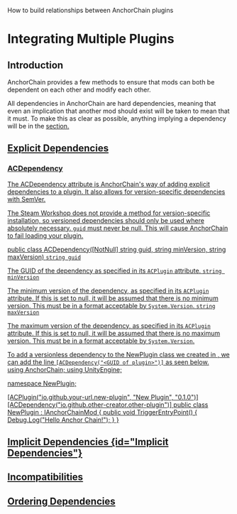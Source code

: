 <link-summary>How to build relationships between AnchorChain plugins</link-summary>
<show-structure for="chapter,procedure" depth="2"/>

# Integrating Multiple Plugins

## Introduction

AnchorChain provides a few methods to ensure that mods can both be dependent on each other and modify each other.  

All dependencies in AnchorChain are hard dependencies, meaning that even an implication that another mod should exist will be taken to mean that it must.
To make this as clear as possible, anything implying a dependency will be in the 
<a href="Integrating-Multiple-Plugins.md#Implicit Dependencies"/> section.

## Explicit Dependencies

### ACDependency

<tabs>
<tab title="The ACDependency Attribute">

The ACDependency 
<tooltip term="Attribute">attribute</tooltip> is AnchorChain's way of adding explicit dependencies to a plugin.
It also allows for version-specific dependencies with SemVer.

<note>The Steam Workshop does not provide a method for version-specific installation, so versioned dependencies should only be used where absolutely necessary.</note>
<warning><code>guid</code> must never be null. This will cause AnchorChain to fail loading your plugin.</warning>
<br/>

<code-block lang="C#">
public class ACDependency([NotNull] string guid, string minVersion, string maxVersion)
</code-block>

<procedure title="Arguments" collapsible="true" type="choices">
<step>
<code>string guid</code>

The GUID of the dependency as specified in its `ACPlugin` attribute. 
</step>
<step>
<code>string minVersion</code>

The minimum version of the dependency, as specified in its `ACPlugin` attribute. 
If this is set to null, it will be assumed that there is no minimum version.
This must be in a format acceptable by `System.Version`.
</step>
<step>
<code>string maxVersion</code>

The maximum version of the dependency, as specified in its `ACPlugin` attribute.
If this is set to null, it will be assumed that there is no maximum version.
This must be in a format acceptable by `System.Version`.
</step>
</procedure>
</tab>

<tab title="Example">
To add a versionless dependency to the NewPlugin class we created in
<a href="Writing-A-Basic-Plugin.md"/>, we can add the line 
<code>[ACDependency("&lt;GUID of plugin&gt;")]</code> as seen below.
<br/>
<code-block lang="C#">
using AnchorChain;
using UnityEngine;

namespace NewPlugin;

[ACPlugin("io.github.your-url.new-plugin", "New Plugin", "0.1.0")]
[ACDependency("io.github.other-creator.other-plugin")]
public class NewPlugin : IAnchorChainMod {
    public void TriggerEntryPoint() {
        Debug.Log("Hello Anchor Chain!");
    }
}
</code-block>
</tab>
</tabs>

## Implicit Dependencies {id="Implicit Dependencies"}

## Incompatibilities

## Ordering Dependencies

